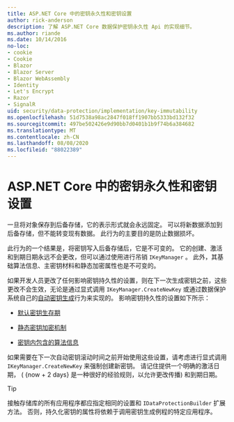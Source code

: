 ```yaml
---
title: ASP.NET Core 中的密钥永久性和密钥设置
author: rick-anderson
description: 了解 ASP.NET Core 数据保护密钥永久性 Api 的实现细节。
ms.author: riande
ms.date: 10/14/2016
no-loc:
- cookie
- Cookie
- Blazor
- Blazor Server
- Blazor WebAssembly
- Identity
- Let's Encrypt
- Razor
- SignalR
uid: security/data-protection/implementation/key-immutability
ms.openlocfilehash: 51d7538a98ac2847f018ff1907bb5333bd132f32
ms.sourcegitcommit: 497be502426e9d90bb7d0401b1b9f74b6a384682
ms.translationtype: MT
ms.contentlocale: zh-CN
ms.lasthandoff: 08/08/2020
ms.locfileid: "88022389"
---
```

# <a name="key-immutability-and-key-settings-in-aspnet-core"></a>ASP.NET Core 中的密钥永久性和密钥设置

一旦将对象保存到后备存储，它的表示形式就会永远固定。 可以将新数据添加到后备存储，但不能转变现有数据。 此行为的主要目的是防止数据损坏。

此行为的一个结果是，将密钥写入后备存储后，它是不可变的。 它的创建、激活和到期日期永远不会更改，但可以通过使用进行吊销 `IKeyManager` 。 此外，其基础算法信息、主密钥材料和静态加密属性也是不可变的。

如果开发人员更改了任何影响密钥持久性的设置，则在下一次生成密钥之前，这些更改不会生效，无论是通过显式调用 `IKeyManager.CreateNewKey` 或通过数据保护系统自己的[自动密钥生成](xref:security/data-protection/implementation/key-management#data-protection-implementation-key-management)行为来实现的。 影响密钥持久性的设置如下所示：

* [默认密钥生存期](xref:security/data-protection/implementation/key-management#data-protection-implementation-key-management)

* [静态密钥加密机制](xref:security/data-protection/implementation/key-encryption-at-rest)

* [密钥内包含的算法信息](xref:security/data-protection/configuration/overview#changing-algorithms-with-usecryptographicalgorithms)

如果需要在下一次自动密钥滚动时间之前开始使用这些设置，请考虑进行显式调用 `IKeyManager.CreateNewKey` 来强制创建新密钥。 请记住提供一个明确的激活日期， ( {now + 2 days} 是一种很好的经验规则，以允许更改传播) 和到期日期。

>[!TIP]
> 接触存储库的所有应用程序都应指定相同的设置和 `IDataProtectionBuilder` 扩展方法。 否则，持久化密钥的属性将依赖于调用密钥生成例程的特定应用程序。
